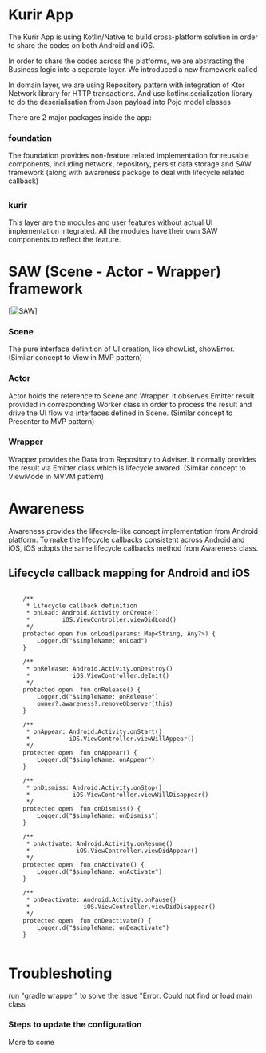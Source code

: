 # Kurir App
The Kurir App is using Kotlin/Native to build cross-platform solution in order to share the codes on both Android and iOS.

In order to share the codes across the platforms, we are abstracting the Business logic into a separate layer.
We introduced a new framework called 

In domain layer, we are using Repository pattern with integration of Ktor Network library for HTTP transactions. And use kotlinx.serialization library to do the deserialisation from Json payload into Pojo model classes

There are 2 major packages inside the app:
### foundation
The foundation provides non-feature related implementation for reusable components, including network, repository, persist data storage and SAW framework (along with awareness package to deal with lifecycle related callback)
##
### kurir
This layer are the modules and user features without actual UI implementation integrated. All the modules have their own SAW components to reflect the feature.

##
# SAW (Scene - Actor - Wrapper) framework
[![SAW](https://github.com/crazybeanstudio/kurir-x/tree/develop/assets/saw_logo.png)]
### Scene
The pure interface definition of UI creation, like showList, showError. (Similar concept to View in MVP pattern)
### Actor
Actor holds the reference to Scene and Wrapper. It observes Emitter result provided in corresponding Worker class in order to process the result and drive the UI flow via interfaces defined in Scene. (Similar concept to Presenter to MVP pattern)
### Wrapper
Wrapper provides the Data from Repository to Adviser. It normally provides the result via Emitter class which is lifecycle awared. (Similar concept to ViewMode in MVVM pattern)

# Awareness
Awareness provides the lifecycle-like concept implementation from Android platform. To make the lifecycle callbacks consistent across Android and iOS, iOS adopts the same lifecycle callbacks method from Awareness class.

## Lifecycle callback mapping for Android and iOS
```
    
    /**
     * Lifecycle callback definition
     * onLoad: Android.Activity.onCreate()
     *         iOS.ViewController.viewDidLoad()
     */
    protected open fun onLoad(params: Map<String, Any?>) {
        Logger.d("$simpleName: onLoad")
    }

    /**
     * onRelease: Android.Activity.onDestroy()
     *            iOS.ViewController.deInit()
     */
    protected open  fun onRelease() {
        Logger.d("$simpleName: onRelease")
        owner?.awareness?.removeObserver(this)
    }

    /**
     * onAppear: Android.Activity.onStart()
     *           iOS.ViewController.viewWillAppear()
     */
    protected open  fun onAppear() {
        Logger.d("$simpleName: onAppear")
    }

    /**
     * onDismiss: Android.Activity.onStop()
     *            iOS.ViewController.viewWillDisappear()
     */
    protected open  fun onDismiss() {
        Logger.d("$simpleName: onDismiss")
    }

    /**
     * onActivate: Android.Activity.onResume()
     *             iOS.ViewController.viewDidAppear()
     */
    protected open  fun onActivate() {
        Logger.d("$simpleName: onActivate")
    }

    /**
     * onDeactivate: Android.Activity.onPause()
     *               iOS.ViewController.viewDidDisappear()
     */
    protected open  fun onDeactivate() {
        Logger.d("$simpleName: onDeactivate")
    }
    
```
# Troubleshoting
run "gradle wrapper" to solve the issue "Error: Could not find or load main class 

### Steps to update the configuration
More to come